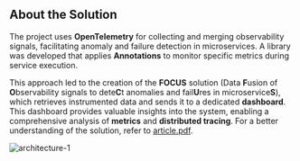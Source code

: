 ## About the Solution

The project uses **OpenTelemetry** for collecting and merging observability signals, facilitating anomaly and failure detection in microservices. A library was developed that applies **Annotations** to monitor specific metrics during service execution.

This approach led to the creation of the **FOCUS** solution (Data **F**usion of **O**bservability signals to dete**C**t anomalies and fail**U**res in microservice**S**), which retrieves instrumented data and sends it to a dedicated **dashboard**. 
This dashboard provides valuable insights into the system, enabling a comprehensive analysis of **metrics** and **distributed tracing**. For a better understanding of the solution, refer to 
[article.pdf](https://github.com/user-attachments/files/17346457/Article___Adalberto_Felipe.pdf).

![architecture-1](https://github.com/user-attachments/assets/0e563d5a-c26f-4b51-94ea-df2013beba8c)
